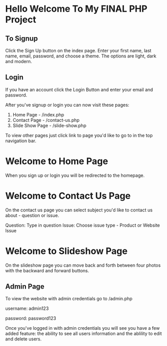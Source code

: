 # Hello Welcome To My FINAL PHP Project

## To Signup

Click the Sign Up button on the index page.
Enter your first name, last name, email, password, and choose a theme. The options are light, dark and modern.

## Login

If you have an account click the Login Button and enter your email and password.

After you've signup or login you can now visit these pages:

1. Home Page - /index.php
2. Contact Page - /contact-us.php
3. Slide Show Page - /slide-show.php

To view other pages just click link to page you'd like to go to in the top navigation bar.

# Welcome to Home Page

When you sign up or login you will be redirected to the homepage.

# Welcome to Contact Us Page

On the contact us page you can select subject you'd like to contact us about - question or issue.

Question: Type in question
Issue: Choose issue type - Product or Website Issue

# Welcome to Slideshow Page

On the slideshow page you can move back and forth between four photos with the backward and forward buttons.

## Admin Page

To view the website with admin credentials go to /admin.php

username: admin123

password: password123

Once you've logged in with admin credentials you will see you have a few added feature: the ability to see all users information and the ablility to edit and delete users.
